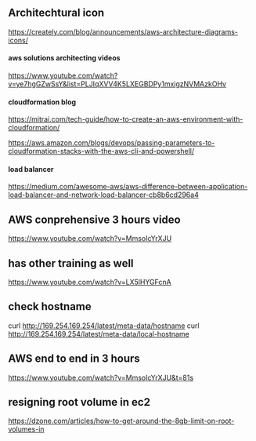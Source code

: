 ## Architechtural icon
https://creately.com/blog/announcements/aws-architecture-diagrams-icons/

#### aws solutions architecting videos
https://www.youtube.com/watch?v=ye7hgGZwSsY&list=PLJIqXVV4K5LXEGBDPy1mxigzNVMAzkOHv


#### cloudformation blog
https://mitrai.com/tech-guide/how-to-create-an-aws-environment-with-cloudformation/

https://aws.amazon.com/blogs/devops/passing-parameters-to-cloudformation-stacks-with-the-aws-cli-and-powershell/

#### load balancer
https://medium.com/awesome-aws/aws-difference-between-application-load-balancer-and-network-load-balancer-cb8b6cd296a4



## AWS conprehensive 3 hours video
https://www.youtube.com/watch?v=MmsoIcYrXJU

## has other training as well
https://www.youtube.com/watch?v=LX5lHYGFcnA



## check hostname
 curl http://169.254.169.254/latest/meta-data/hostname
 curl http://169.254.169.254/latest/meta-data/local-hostname

## AWS end to end in 3 hours
https://www.youtube.com/watch?v=MmsoIcYrXJU&t=81s


## resigning root volume in ec2
https://dzone.com/articles/how-to-get-around-the-8gb-limit-on-root-volumes-in
